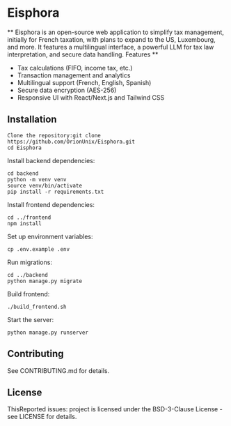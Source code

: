  # Eisphora
** Eisphora is an open-source web application to simplify tax management, initially for French taxation, with plans to expand to the US, Luxembourg, and more. It features a multilingual interface, a powerful LLM for tax law interpretation, and secure data handling.
Features **

* Tax calculations (FIFO, income tax, etc.)
* Transaction management and analytics
* Multilingual support (French, English, Spanish)
* Secure data encryption (AES-256)
* Responsive UI with React/Next.js and Tailwind CSS

## Installation

```
Clone the repository:git clone https://github.com/OrionUnix/Eisphora.git
cd Eisphora
```

Install backend dependencies:
```
cd backend
python -m venv venv
source venv/bin/activate
pip install -r requirements.txt
```

Install frontend dependencies:
```
cd ../frontend
npm install
```

Set up environment variables:
```
cp .env.example .env
```

Run migrations:
```
cd ../backend
python manage.py migrate
```

Build frontend:
```
./build_frontend.sh
```

Start the server:
```
python manage.py runserver
```


## Contributing
See CONTRIBUTING.md for details.

## License
ThisReported issues: project is licensed under the BSD-3-Clause License - see LICENSE for details.
